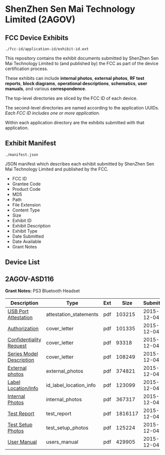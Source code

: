 # ShenZhen Sen Mai Technology Limited (2AGOV)
## FCC Device Exhibits

```
./fcc-id/application-id/exhibit-id.ext
```

This repository contains the exhibit documents submitted by ShenZhen Sen Mai Technology Limited to (and published by) the FCC as part of the device certification process.

These exhibits can include **internal photos**, **external photos**, **RF test reports**, **block diagrams**, **operational descriptions**, **schematics**, **user manuals**, and various **correspondence**.

The top-level directories are sliced by the FCC ID of each device.

The second-level directories are named according to the application UUIDs. *Each FCC ID includes one or more application.*

Within each application directory are the exhibits submitted with that application. 

## Exhibit Manifest

```
./manifest.json
```

JSON manifest which describes each exhibit submitted by ShenZhen Sen Mai Technology Limited and published by the FCC.

- FCC ID
- Grantee Code
- Product Code
- MD5
- Path
- File Extension
- Content Type
- Size
- Exhibit ID
- Exhibit Description
- Exhibit Type
- Date Submitted
- Date Available
- Grant Notes

## Device List
## 2AGOV-ASD116
**Grant Notes:** PS3 Bluetooth Headset

| Description | Type | Ext | Size | Submitted | Available |
| ----------- | ---- | --- | ---- | --------- | --------- |
| [USB Port Attestation](2AGOV-ASD116/2447799c03356c6e9db908fa4cae9b0b/2830815.pdf) | attestation_statements | pdf | 103215 | 2015-12-04 | 2015-12-04 |
| [Authorization](2AGOV-ASD116/2447799c03356c6e9db908fa4cae9b0b/2830806.pdf) | cover_letter | pdf | 101335 | 2015-12-04 | 2015-12-04 |
| [Confidentiality Request](2AGOV-ASD116/2447799c03356c6e9db908fa4cae9b0b/2830807.pdf) | cover_letter | pdf | 93318 | 2015-12-04 | 2015-12-04 |
| [Series Model Description](2AGOV-ASD116/2447799c03356c6e9db908fa4cae9b0b/2830814.pdf) | cover_letter | pdf | 108249 | 2015-12-04 | 2015-12-04 |
| [External photos](2AGOV-ASD116/2447799c03356c6e9db908fa4cae9b0b/2830808.pdf) | external_photos | pdf | 374821 | 2015-12-04 | 2015-12-04 |
| [Label Location/Info](2AGOV-ASD116/2447799c03356c6e9db908fa4cae9b0b/2830810.pdf) | id_label_location_info | pdf | 123099 | 2015-12-04 | 2015-12-04 |
| [Internal Photos](2AGOV-ASD116/2447799c03356c6e9db908fa4cae9b0b/2830809.pdf) | internal_photos | pdf | 367317 | 2015-12-04 | 2015-12-04 |
| [Test Report](2AGOV-ASD116/2447799c03356c6e9db908fa4cae9b0b/2830813.pdf) | test_report | pdf | 1816117 | 2015-12-04 | 2015-12-04 |
| [Test Setup Photos](2AGOV-ASD116/2447799c03356c6e9db908fa4cae9b0b/2830811.pdf) | test_setup_photos | pdf | 125224 | 2015-12-04 | 2015-12-04 |
| [User Manual](2AGOV-ASD116/2447799c03356c6e9db908fa4cae9b0b/2830812.pdf) | users_manual | pdf | 429905 | 2015-12-04 | 2015-12-04 |

